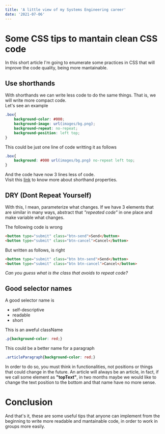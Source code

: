 ```yaml
---
title: 'A little view of my Systems Engineering career'
date: '2021-07-06'
---
```


# Some CSS tips to mantain clean CSS code  
In this short article I'm going to enumerate some practices in CSS that will improve the code quality, being more mantainable.  

## Use shorthands  

With shorthands we can write less code to do the same things. That is, we will write more compact code.  
Let's see an example  

```css
.box{
    background-color: #000;
    background-image: url(images/bg.png);
    background-repeat: no-repeat;
    background-position: left top;
}
```  

This could be just one line of code writting it as follows  

```css
.box{
    background: #000 url(images/bg.png) no-repeat left top;
}
```  

And the code have now 3 lines less of code.  
Visit this [link](https://developer.mozilla.org/en-US/docs/Web/CSS/Shorthand_properties) to know more about shorthand properties.  


## DRY (Dont Repeat Yourself)  

With this, I mean, parameterize what changes. If we have 3 elements that are similar in many ways, abstract that *"repeated code"* in one place and make variable what changes.  

The following code is wrong  

```html
<button type="submit" class="btn-send">Send</button>
<button type="submit" class="btn-cancel">Cancel</button>

```  
But written as follows, is right  

```html
<button type="submit" class="btn btn-send">Send</button>
<button type="submit" class="btn btn-cancel">Cancel</button>

```  

*Can you guess what is the class that avoids to repeat code?*  

## Good selector names  

A good selector name is  
*   self-descriptive  
*   readable  
*   short  

This is an aweful className  

```css
.p{background-color: red;}
```

This could be a better name for a paragraph  

```css
.articleParagraph{background-color: red;}
```  

In order to do so, you must think in functionalities, not positions or things that could change in the future. An article will always be an article, in fact, if we call some element as **"topText"**, in two months maybe we would like to change the text position to the bottom and that name have no more sense.  


# Conclusion  
And that's it, these are some useful tips that anyone can implement from the beginning to write more readable and mantainable code, in order to work in groups more easily.  


